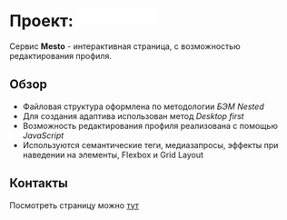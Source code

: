 # Проект: ![логотип проекта](./images/logo.png)

Сервис **Mesto** - интерактивная страница, с возможностью редактирования профиля.

## Обзор  

* Файловая структура оформлена по методологии *БЭМ Nested*
* Для создания адаптива использован метод *Desktop first*
* Возможность редактирования профиля реализована с помощью *JavaScript*
* Используются семантические теги, медиазапросы, эффекты при наведении на элементы, Flexbox и Grid Layout

## Контакты

Посмотреть страницу можно [тут](https://svetalexa.github.io/mesto/ "https://svetalexa.github.io/mesto/")
